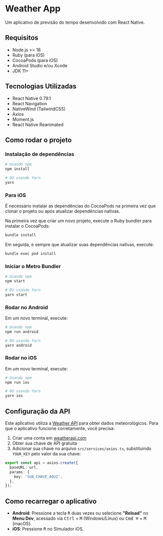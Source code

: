 # Weather App

Um aplicativo de previsão do tempo desenvolvido com React Native.

## Requisitos

- Node.js >= 18
- Ruby (para iOS)
- CocoaPods (para iOS)
- Android Studio e/ou Xcode
- JDK 11+

## Tecnologias Utilizadas

- React Native 0.79.1
- React Navigation
- NativeWind (TailwindCSS)
- Axios
- Moment.js
- React Native Reanimated

## Como rodar o projeto

### Instalação de dependências

```sh
# Usando npm
npm install

# OU usando Yarn
yarn
```

### Para iOS

É necessário instalar as dependências do CocoaPods na primeira vez que clonar o projeto ou após atualizar dependências nativas.

Na primeira vez que criar um novo projeto, execute o Ruby bundler para instalar o CocoaPods:

```sh
bundle install
```

Em seguida, e sempre que atualizar suas dependências nativas, execute:

```sh
bundle exec pod install
```

### Iniciar o Metro Bundler

```sh
# Usando npm
npm start

# OU usando Yarn
yarn start
```

### Rodar no Android

Em um novo terminal, execute:

```sh
# Usando npm
npm run android

# OU usando Yarn
yarn android
```

### Rodar no iOS

Em um novo terminal, execute:

```sh
# Usando npm
npm run ios

# OU usando Yarn
yarn ios
```

## Configuração da API

Este aplicativo utiliza a [Weather API](https://www.weatherapi.com/) para obter dados meteorológicos. Para que o aplicativo funcione corretamente, você precisa:

1. Criar uma conta em [weatherapi.com](https://www.weatherapi.com/)
2. Obter sua chave de API gratuita
3. Adicionar sua chave no arquivo `src/services/axios.ts`, substituindo `YOUR_KEY` pelo valor da sua chave:

```typescript
export const api = axios.create({
  baseURL: url,
  params: {
    key: 'SUA_CHAVE_AQUI',
  },
});
```

## Como recarregar o aplicativo

- **Android**: Pressione a tecla <kbd>R</kbd> duas vezes ou selecione **"Reload"** no **Menu Dev**, acessado via <kbd>Ctrl</kbd> + <kbd>M</kbd> (Windows/Linux) ou <kbd>Cmd ⌘</kbd> + <kbd>M</kbd> (macOS).
- **iOS**: Pressione <kbd>R</kbd> no Simulador iOS.

